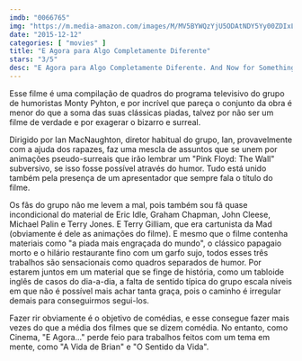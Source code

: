 ```yaml
---
imdb: "0066765"
img: "https://m.media-amazon.com/images/M/MV5BYWQzYjU5ODAtNDY5Yy00ZDIxLWJlMTEtOWRkMjlkNTdmMTBhXkEyXkFqcGdeQXVyNjE5MjUyOTM@._V1_SX101_CR0,0,101,150_.jpg"
date: "2015-12-12"
categories: [ "movies" ]
title: "E Agora para Algo Completamente Diferente"
stars: "3/5"
desc: "E Agora para Algo Completamente Diferente. And Now for Something Completely Different (UK, 1971). Dirigido por Ian MacNaughton. Escrito por Graham Chapman, John Cleese, Terry Gilliam, Eric Idle, Terry Jones, Michael Palin. Com Graham Chapman, John Cleese, Terry Gilliam, Eric Idle, Terry Jones, Michael Palin, Carol Cleveland, Connie Booth, Lewis Alexander."
---
```

Esse filme é uma compilação de quadros do programa televisivo do grupo de humoristas Monty Pyhton, e por incrível que pareça o conjunto da obra é menor do que a soma das suas clássicas piadas, talvez por não ser um filme de verdade e por exagerar o bizarro e surreal.

Dirigido por Ian MacNaughton, diretor habitual do grupo, Ian, provavelmente com a ajuda dos rapazes, faz uma mescla de assuntos que se unem por animações pseudo-surreais que irão lembrar um "Pink Floyd: The Wall" subversivo, se isso fosse possível através do humor. Tudo está unido também pela presença de um apresentador que sempre fala o título do filme.

Os fãs do grupo não me levem a mal, pois também sou fã quase incondicional do material de Eric Idle, Graham Chapman, John Cleese, Michael Palin e Terry Jones. E Terry Gilliam, que era cartunista da Mad (obviamente é dele as animações do filme). E mesmo que o filme contenha materiais como "a piada mais engraçada do mundo", o clássico papagaio morto e o hilário restaurante fino com um garfo sujo, todos esses três trabalhos são sensacionais como quadros separados de humor. Por estarem juntos em um material que se finge de história, como um tabloide inglês de casos do dia-a-dia, a falta de sentido típica do grupo escala níveis em que não é possível mais achar tanta graça, pois o caminho é irregular demais para conseguirmos segui-los.

Fazer rir obviamente é o objetivo de comédias, e esse consegue fazer mais vezes do que a média dos filmes que se dizem comédia. No entanto, como Cinema, "E Agora..." perde feio para trabalhos feitos com um tema em mente, como "A Vida de Brian" e "O Sentido da Vida".

